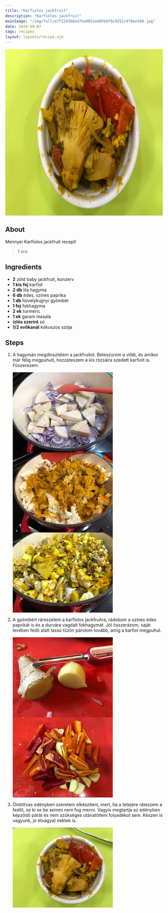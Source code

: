 ```yaml
---
title: "Karfiolos jackfruit"
description: "Karfiolos jackfruit"
mainImage: "/img/full/e7f22d368e47ba9052ed05b9f0c9251c978ee598.jpg"
date: 2020-09-07
tags: recipes
layout: layouts/recipe.njk
---
```

                            
<p align="center"><a href="https://cookpad.com/hu/receptek/13436845-karfiolos-jackfruit" rel="Recipe source page"><img width="751" height="532" src="/img/full/e7f22d368e47ba9052ed05b9f0c9251c978ee598.jpg"/></a></p>

## About
Mennyei Karfiolos jackfruit recept! 

> 1 óra 

## Ingredients
* **2** zöld baby jackfruit, konzerv
* **1 kis fej** karfiol
* **2 db** lila hagyma
* **6 db** édes, színes paprika
* **1 db** hüvelykujjnyi gyömbér
* **1 fej** fokhagyma
* **2 ek** turmeric
* **1 ek** garam masala
* **ízlés szerint** só
* **1/2 evőkanál** kókuszos szója

## Steps

1. A hagymán megdinsztelem a jackfruitot. Beleszúrom a villát, és amikor már félig megpuhult, hozzáteszem a kis rózsáira szedett karfiolt is. Fűszerezem.
 
    <p><img width="320" height="256" align="left" src="/img/full/019be19e5d418a5bb6b33482b814c01a433cda74.jpg"/></p><p><img width="320" height="256" align="left" src="/img/full/ee49e9d7145a1518399bf9b59f8d25de5a9b8f31.jpg"/></p><p><img width="320" height="256" align="left" src="/img/full/70de5465fccd7f767032593f32584a3f1e682e57.jpg"/></p><div style="clear: both"/>

2. A gyömbért ráreszelem a karfiolos jackfruitra, rádobom a színes édes paprikát is és a durvára vagdalt fokhagymát. Jól összerázom, saját levében fedő alatt lassú tűzön párolom tovább, amíg a karfiol megpuhul.
 
    <p><img width="320" height="256" align="left" src="/img/full/e5e4db29f170e070fa0b4fbb5bd8081894a00fa2.jpg"/></p><p><img width="320" height="256" align="left" src="/img/full/9cc73985de33943c8a5d4452f0c21218de468e39.jpg"/></p><div style="clear: both"/>

3. Öntöttvas edényben szeretem elkészíteni, mert, ha a tetejére ráteszem a fedőt, se ki se be semmi nem fog menni. Vagyis megtartja az edényben képződő párát és nem szükséges utánatölteni folyadékot sem. Készen is vagyunk, jó étvágyat nektek is.
 
    <p><img width="320" height="256" align="left" src="/img/full/96cf9fa058fff2071b8334e34371c27253b8fc47.jpg"/></p><div style="clear: both"/>

